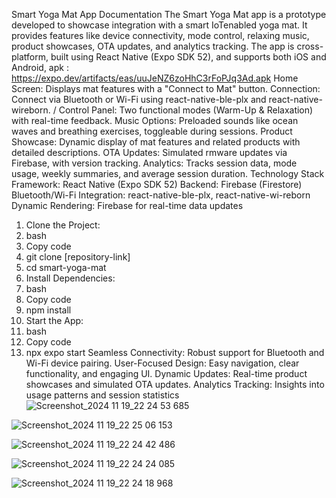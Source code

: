 Smart Yoga Mat App Documentation
The Smart Yoga Mat app is a prototype developed to showcase integration with a smart IoTenabled yoga mat. It provides features like device connectivity, mode control, relaxing music,
product showcases, OTA updates, and analytics tracking. The app is cross-platform, built
using React Native (Expo SDK 52), and supports both iOS and Android,
apk : https://expo.dev/artifacts/eas/uuJeNZ6zoHhC3rFoPJq3Ad.apk
Home Screen: Displays mat features with a "Connect to Mat" button.
Connection: Connect via Bluetooth or Wi-Fi using react-native-ble-plx and react-native-wireborn.
/
Control Panel: Two functional modes (Warm-Up & Relaxation) with real-time feedback.
Music Options: Preloaded sounds like ocean waves and breathing exercises, toggleable during
sessions.
Product Showcase: Dynamic display of mat features and related products with detailed
descriptions.
OTA Updates: Simulated rmware updates via Firebase, with version tracking.
Analytics: Tracks session data, mode usage, weekly summaries, and average session duration.
Technology Stack
Framework: React Native (Expo SDK 52)
Backend: Firebase (Firestore)
Bluetooth/Wi-Fi Integration: react-native-ble-plx, react-native-wi-reborn
Dynamic Rendering: Firebase for real-time data updates
1.  Clone the Project:
2.  bash
3.  Copy code
4.  git clone [repository-link]
5.  cd smart-yoga-mat
6.  Install Dependencies:
7.  bash
8.  Copy code
9.  npm install
10. Start the App:
11. bash
12. Copy code
13. npx expo start
Seamless Connectivity: Robust support for Bluetooth and Wi-Fi device pairing.
User-Focused Design: Easy navigation, clear functionality, and engaging UI.
Dynamic Updates: Real-time product showcases and simulated OTA updates.
Analytics Tracking: Insights into usage patterns and session statistics
![Screenshot_2024 11 19_22 24 53 685](https://github.com/user-attachments/assets/4f0bfa3c-1ff4-4514-81be-99a11cf036c2)

![Screenshot_2024 11 19_22 25 06 153](https://github.com/user-attachments/assets/73b2f276-3bfe-4659-ba56-03f13e5ee187)

![Screenshot_2024 11 19_22 24 42 486](https://github.com/user-attachments/assets/d3db8758-3242-46b3-8b40-363fd89c3b8d)

![Screenshot_2024 11 19_22 24 24 085](https://github.com/user-attachments/assets/c78beaf2-819e-4f05-9ead-accafca0f772)

![Screenshot_2024 11 19_22 24 18 968](https://github.com/user-attachments/assets/7c968faa-b104-4c52-85f2-7b3cb09240ec)

